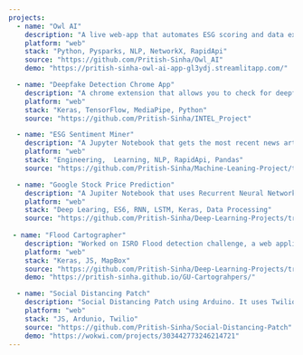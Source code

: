 ```yaml
---
projects:
  - name: "Owl AI"
    description: "A live web-app that automates ESG scoring and data exctraction using python backend. A great way to visualize your data according to your needs."
    platform: "web"
    stack: "Python, Pysparks, NLP, NetworkX, RapidApi"
    source: "https://github.com/Pritish-Sinha/Owl_AI"
    demo: "https://pritish-sinha-owl-ai-app-gl3ydj.streamlitapp.com/"

  - name: "Deepfake Detection Chrome App"
    description: "A chrome extension that allows you to check for deepfake while surfing over video channels. A convolutional neural network is trained to detect deepfakes. It uses Modzy Api."
    platform: "web"
    stack: "Keras, TensorFlow, MediaPipe, Python"
    source: "https://github.com/Pritish-Sinha/INTEL_Project"

  - name: "ESG Sentiment Miner"
    description: "A Jupyter Notebook that gets the most recent news articles about a company and applies sentiment analysis to mine for an ESG score when given a ticker."
    platform: "web"
    stack: "Engineering,  Learning, NLP, RapidApi, Pandas"
    source: "https://github.com/Pritish-Sinha/Machine-Leaning-Project/tree/main/ESG_Sentiment_Mining"

  - name: "Google Stock Price Prediction"
    description: "A Jupiter Notebook that uses Recurrent Neural Network (RNN) and Long Short-Term Memory (LSTM) to predict the stock prices of Google."
    platform: "web"
    stack: "Deep Learing, ES6, RNN, LSTM, Keras, Data Processing"
    source: "https://github.com/Pritish-Sinha/Deep-Learning-Projects/tree/main/Google_Stock_Price_Prediction%20%5BRNN%20%E2%81%84%20LSTM%5D"
 
 - name: "Flood Cartographer"
    description: "Worked on ISRO Flood detection challenge, a web application which maps the major flood prone regions of India and finds places near them using the MapBox, Places, and Directions API."
    platform: "web"
    stack: "Keras, JS, MapBox"
    source: "https://github.com/Pritish-Sinha/Deep-Learning-Projects/tree/main/Google_Stock_Price_Prediction%20%5BRNN%20%E2%81%84%20LSTM%5D"
    demo: "https://pritish-sinha.github.io/GU-Cartograhpers/" 

  - name: "Social Distancing Patch"
    description: "Social Distancing Patch using Arduino. It uses Twilio API to alert user of quarantined location and potential infected visits according to arogya setu data."
    platform: "web"
    stack: "JS, Ardunio, Twilio"
    source: "https://github.com/Pritish-Sinha/Social-Distancing-Patch"
    demo: "https://wokwi.com/projects/303442773246214721"
---
```

